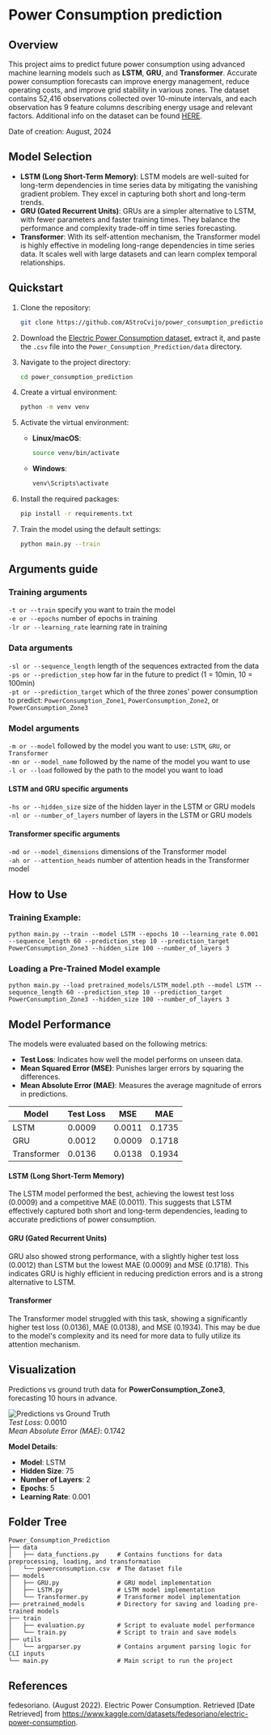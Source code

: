 
# Power Consumption prediction

## Overview 
This project aims to predict future power consumption using advanced machine learning models such as **LSTM**, **GRU**, and **Transformer**. Accurate power consumption forecasts can improve energy management, reduce operating costs, and improve grid stability in various zones. The dataset contains 52,416 observations collected over 10-minute intervals, and each observation has 9 feature columns describing energy usage and relevant factors. 
Additional info on the dataset can be found [HERE](https://www.kaggle.com/datasets/fedesoriano/electric-power-consumption).  

Date of creation: August, 2024 <br/>

##  Model Selection 
- **LSTM (Long Short-Term Memory)**: LSTM models are well-suited for long-term dependencies in time series data by mitigating the vanishing gradient problem. They excel in capturing both short and long-term trends. 
- **GRU (Gated Recurrent Units)**: GRUs are a simpler alternative to LSTM, with fewer parameters and faster training times. They balance the performance and complexity trade-off in time series forecasting. 
- **Transformer**: With its self-attention mechanism, the Transformer model is highly effective in modeling long-range dependencies in time series data. It scales well with large datasets and can learn complex temporal relationships.


## Quickstart

1. Clone the repository:
    ```bash
    git clone https://github.com/AStroCvijo/power_consumption_prediction
    ```

2. Download the [Electric Power Consumption dataset](https://www.kaggle.com/datasets/fedesoriano/electric-power-consumption), extract it, and paste the `.csv` file into the `Power_Consumption_Prediction/data` directory.

3. Navigate to the project directory:
    ```bash
    cd power_consumption_prediction
    ```

4. Create a virtual environment:
    ```bash
    python -m venv venv
    ```

5. Activate the virtual environment:
    - **Linux/macOS**:
      ```bash
      source venv/bin/activate
      ```
    - **Windows**:
      ```bash
      venv\Scripts\activate
      ```

6. Install the required packages:
    ```bash
    pip install -r requirements.txt
    ```

7. Train the model using the default settings:
    ```bash
    python main.py --train
    ```


## Arguments guide 

### Training arguments
`-t or --train` specify you want to train the model  
`-e or --epochs` number of epochs in training  
`-lr or --learning_rate` learning rate in training  

### Data arguments
`-sl or --sequence_length` length of the sequences extracted from the data  
`-ps or --prediction_step` how far in the future to predict (1 = 10min, 10 = 100min)  
`-pt or --prediction_target` which of the three zones' power consumption to predict: `PowerConsumption_Zone1`, `PowerConsumption_Zone2`, or `PowerConsumption_Zone3`

### Model arguments
`-m or --model` followed by the model you want to use: `LSTM`, `GRU`, or `Transformer`  
`-mn or --model_name` followed by the name of the model you want to use  
`-l or --load` followed by the path to the model you want to load  

#### LSTM and GRU specific arguments
`-hs or --hidden_size` size of the hidden layer in the LSTM or GRU models  
`-nl or --number_of_layers` number of layers in the LSTM or GRU models  

#### Transformer specific arguments
`-md or --model_dimensions` dimensions of the Transformer model  
`-ah or --attention_heads` number of attention heads in the Transformer model

## How to Use

 ### Training Example: 
`python main.py --train --model LSTM --epochs 10 --learning_rate 0.001 --sequence_length 60 --prediction_step 10 --prediction_target PowerConsumption_Zone3 --hidden_size 100 --number_of_layers 3`

### Loading a Pre-Trained Model example
`python main.py --load pretrained_models/LSTM_model.pth --model LSTM --sequence_length 60 --prediction_step 10 --prediction_target PowerConsumption_Zone3 --hidden_size 100 --number_of_layers 3`

## Model Performance
 The models were evaluated based on the following metrics: 
 - **Test Loss**: Indicates how well the model performs on unseen data.
 - **Mean Squared Error (MSE)**: Punishes larger errors by squaring the differences. 
 - **Mean Absolute Error (MAE)**: Measures the average magnitude of errors in predictions. 
 
| Model | Test Loss | MSE | MAE|
|--------------|-----------|-------|-------|
| LSTM | 0.0009 | 0.0011| 0.1735| 
| GRU | 0.0012 | 0.0009| 0.1718 | 
| Transformer | 0.0136| 0.0138| 0.1934|

#### LSTM (Long Short-Term Memory)
The LSTM model performed the best, achieving the lowest test loss (0.0009) and a competitive MAE (0.0011). This suggests that LSTM effectively captured both short and long-term dependencies, leading to accurate predictions of power consumption. 
 
#### GRU (Gated Recurrent Units)
GRU also showed strong performance, with a slightly higher test loss (0.0012) than LSTM but the lowest MAE (0.0009) and MSE (0.1718). This indicates GRU is highly efficient in reducing prediction errors and is a strong alternative to LSTM. 

#### Transformer
The Transformer model struggled with this task, showing a significantly higher test loss (0.0136), MAE (0.0138), and MSE (0.1934). This may be due to the model's complexity and its need for more data to fully utilize its attention mechanism.

## Visualization

Predictions vs ground truth data for **PowerConsumption_Zone3**, forecasting 10 hours in advance.

![Predictions vs Ground Truth](images/image1.png)  
*Test Loss*: 0.0010  
*Mean Absolute Error (MAE)*: 0.1742  

**Model Details**:  
- **Model**: LSTM  
- **Hidden Size**: 75  
- **Number of Layers**: 2  
- **Epochs**: 5  
- **Learning Rate**: 0.001  

## Folder Tree

```
Power_Consumption_Prediction
├── data
│   ├── data_functions.py     # Contains functions for data preprocessing, loading, and transformation
│   └── powerconsumption.csv  # The dataset file
├── models
│   ├── GRU.py                # GRU model implementation
│   ├── LSTM.py               # LSTM model implementation
│   └── Transformer.py        # Transformer model implementation
├── pretrained_models         # Directory for saving and loading pre-trained models
├── train
│   ├── evaluation.py         # Script to evaluate model performance
│   └── train.py              # Script to train and save models
├── utils
│   └── argparser.py          # Contains argument parsing logic for CLI inputs
└── main.py                   # Main script to run the project
```

## References

fedesoriano. (August 2022). Electric Power Consumption. Retrieved [Date Retrieved] from https://www.kaggle.com/datasets/fedesoriano/electric-power-consumption.
